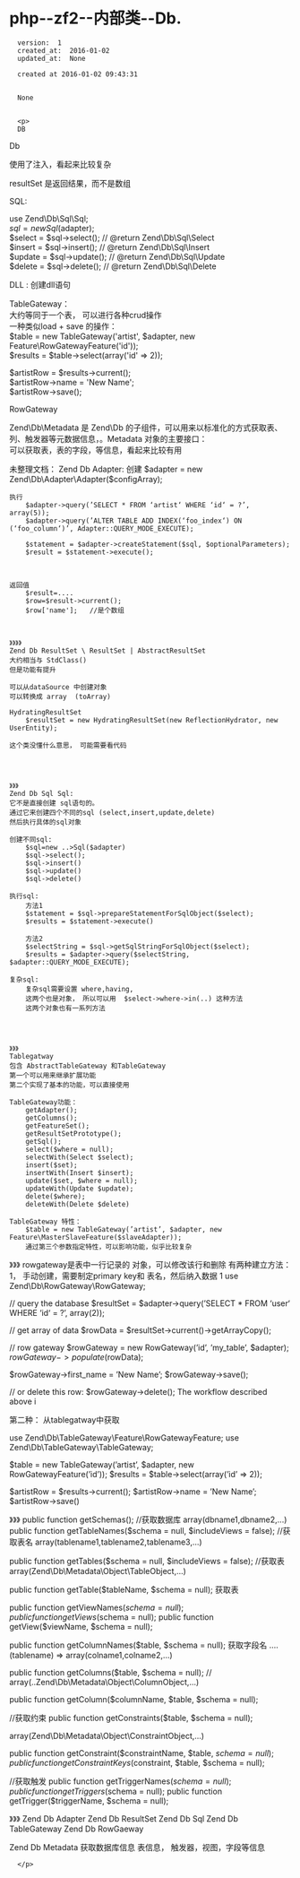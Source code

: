 
  # php--zf2--内部类--Db.

      version:  1
      created_at:  2016-01-02
      updated_at:  None

      created at 2016-01-02 09:43:31 


      None


      <p>
      DB

Db


 
使用了注入，看起来比较复杂  
   
 resultSet 是返回结果，而不是数组 
   
   
 SQL:  


 
 use Zend\Db\Sql\Sql;  
 $sql = new Sql($adapter);  
 $select = $sql->select(); // @return Zend\Db\Sql\Select  
 $insert = $sql->insert(); // @return Zend\Db\Sql\Insert  
 $update = $sql->update(); // @return Zend\Db\Sql\Update  
 $delete = $sql->delete(); // @return Zend\Db\Sql\Delete  


 
 DLL : 创建dll语句 
   
 TableGateway：  
  大约等同于一个表， 可以进行各种crud操作  
  一种类似load + save 的操作：  
   $table = new TableGateway('artist', $adapter, new Feature\RowGatewayFeature('id'));  
   $results = $table->select(array('id' => 2));  


 
   $artistRow = $results->current();  
   $artistRow->name = 'New Name';  
   $artistRow->save();  
     
 RowGateway  
   
 Zend\Db\Metadata 是 Zend\Db 的子组件，可以用来以标准化的方式获取表、列、触发器等元数据信息，。Metadata 对象的主要接口：  
  可以获取表，表的字段，等信息，看起来比较有用 
    
    
    
未整理文档：
   Zend Db Adapter:
	创建
		$adapter = new Zend\Db\Adapter\Adapter($configArray);

	执行
		$adapter->query(’SELECT * FROM ‘artist‘ WHERE ‘id‘ = ?’, array(5));
		$adapter->query(’ALTER TABLE ADD INDEX(‘foo_index‘) ON (‘foo_column‘)’, Adapter::QUERY_MODE_EXECUTE);

		$statement = $adapter->createStatement($sql, $optionalParameters);
		$result = $statement->execute();


		
	返回值
		$result=....
		$row=$result->current();
		$row['name'];   //是个数组
		
		
		
	》》》》
	Zend Db ResultSet \ ResultSet | AbstractResultSet
	大约相当与 StdClass() 
	但是功能有提升
	
	可以从dataSource 中创建对象
	可以转换成 array  (toArray)
	
	HydratingResultSet
		$resultSet = new HydratingResultSet(new ReflectionHydrator, new UserEntity);

	这个类没懂什么意思， 可能需要看代码
		
	
	
	
	》》》
	Zend Db Sql Sql:
	它不是直接创建 sql语句的。
	通过它来创建四个不同的sql (select,insert,update,delete)
	然后执行具体的sql对象
	
	创建不同sql:
		$sql=new ..>Sql($adapter)
		$sql->select();
		$sql->insert()
		$sql->update()
		$sql->delete()
	
	执行sql:
		方法1
		$statement = $sql->prepareStatementForSqlObject($select);
		$results = $statement->execute()
		
		方法2
		$selectString = $sql->getSqlStringForSqlObject($select);
		$results = $adapter->query($selectString, $adapter::QUERY_MODE_EXECUTE);

	复杂sql:
		复杂sql需要设置 where,having,
		这两个也是对象， 所以可以用  $select->where->in(..) 这种方法
		这两个对象也有一系列方法
		
	
	
	
	》》》
	Tablegatway
	包含 AbstractTableGateway 和TableGateway
	第一个可以用来继承扩展功能
	第二个实现了基本的功能，可以直接使用
	
	TableGateway功能：
		getAdapter();
		getColumns();
		getFeatureSet();
		getResultSetPrototype();
		getSql();
		select($where = null);
		selectWith(Select $select);
		insert($set);
		insertWith(Insert $insert);
		update($set, $where = null);
		updateWith(Update $update);
		delete($where);
		deleteWith(Delete $delete)
	
	TableGateway 特性：
		$table = new TableGateway(’artist’, $adapter, new Feature\MasterSlaveFeature($slaveAdapter));
 		通过第三个参数指定特性，可以影响功能，似乎比较复杂



》》》
rowgateway是表中一行记录的 对象，可以修改该行和删除
有两种建立方法：
	1， 手动创建，需要制定primary key和 表名，然后纳入数据
	1
use Zend\Db\RowGateway\RowGateway;

// query the database
$resultSet = $adapter->query(’SELECT * FROM ‘user‘ WHERE ‘id‘ = ?’, array(2));

// get array of data
$rowData = $resultSet->current()->getArrayCopy();

// row gateway
$rowGateway = new RowGateway(’id’, ’my_table’, $adapter);
$rowGateway->populate($rowData);

$rowGateway->first_name = ’New Name’;
$rowGateway->save();

// or delete this row:
$rowGateway->delete();
The workflow described above i


第二种： 从tablegatway中获取


use Zend\Db\TableGateway\Feature\RowGatewayFeature;
use Zend\Db\TableGateway\TableGateway;

$table = new TableGateway(’artist’, $adapter, new RowGatewayFeature(’id’));
$results = $table->select(array(’id’ => 2));

$artistRow = $results->current();
$artistRow->name = ’New Name’;
$artistRow->save()




》》》
public function getSchemas();   //获取数据库  array(dbname1,dbname2,...)
public function getTableNames($schema = null, $includeViews = false); 
//获取表名 
array(tablename1,tablename2,tablename3,...)

public function getTables($schema = null, $includeViews = false);
//获取表
array(Zend\Db\Metadata\Object\TableObject,...)


public function getTable($tableName, $schema = null);
获取表

public function getViewNames($schema = null);
public function getViews($schema = null);
public function getView($viewName, $schema = null);

public function getColumnNames($table, $schema = null);
获取字段名  ....(tablename)  => 
array(colname1,colname2,...)

public function getColumns($table, $schema = null);
// array(..Zend\Db\Metadata\Object\ColumnObject,...)

public function getColumn($columnName, $table, $schema = null);

//获取约束
public function getConstraints($table, $schema = null);

array(Zend\Db\Metadata\Object\ConstraintObject,...)

public function getConstraint($constraintName, $table, $schema = null);
public function getConstraintKeys($constraint, $table, $schema = null);


//获取触发
public function getTriggerNames($schema = null);
public function getTriggers($schema = null);
public function getTrigger($triggerName, $schema = null);



》》》
Zend  Db Adapter
Zend Db ResultSet
Zend Db Sql
Zend Db TableGateway
Zend Db RowGaeway
	

Zend Db Metadata
	获取数据库信息
	表信息，
	触发器，视图，字段等信息


      </p>

  